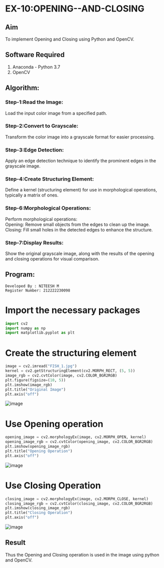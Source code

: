 # EX-10:OPENING--AND-CLOSING
## Aim
To implement Opening and Closing using Python and OpenCV.

## Software Required
1. Anaconda - Python 3.7
2. OpenCV
## Algorithm:
### Step-1:Read the Image:
Load the input color image from a specified path.

### Step-2:Convert to Grayscale:
Transform the color image into a grayscale format for easier processing.

### Step-3:Edge Detection:
Apply an edge detection technique to identify the prominent edges in the grayscale image.

### Step-4:Create Structuring Element:
Define a kernel (structuring element) for use in morphological operations, typically a matrix of ones.

### Step-6:Morphological Operations:
Perform morphological operations:<br>
Opening: Remove small objects from the edges to clean up the image.<br>
Closing: Fill small holes in the detected edges to enhance the structure.

### Step-7:Display Results:
Show the original grayscale image, along with the results of the opening and closing operations for visual comparison.

## Program:
```
Developed By : NITEESH M
Register Number: 212222230098
```
# Import the necessary packages
```python
import cv2
import numpy as np
import matplotlib.pyplot as plt
```
# Create the structuring element
```python
image = cv2.imread("FISH_1.jpg")  
kernel = cv2.getStructuringElement(cv2.MORPH_RECT, (5, 5))
image_rgb = cv2.cvtColor(image, cv2.COLOR_BGR2RGB)
plt.figure(figsize=(10, 5))
plt.imshow(image_rgb)
plt.title("Original Image")
plt.axis("off")
```
![image](https://github.com/user-attachments/assets/47c7ec79-194a-4ce3-9856-40a686db2309)


# Use Opening operation
```python
opening_image = cv2.morphologyEx(image, cv2.MORPH_OPEN, kernel)
opening_image_rgb = cv2.cvtColor(opening_image, cv2.COLOR_BGR2RGB)
plt.imshow(opening_image_rgb)
plt.title("Opening Operation")
plt.axis("off")
```
![image](https://github.com/user-attachments/assets/34fd2b09-3376-45ad-8748-2e771ae2b78e)


# Use Closing Operation
```python
closing_image = cv2.morphologyEx(image, cv2.MORPH_CLOSE, kernel)
closing_image_rgb = cv2.cvtColor(closing_image, cv2.COLOR_BGR2RGB)
plt.imshow(closing_image_rgb)
plt.title("Closing Operation")
plt.axis("off")
```
![image](https://github.com/user-attachments/assets/299aff1a-b161-4bd1-90cd-b21f6f38d0d0)

## Result
Thus the Opening and Closing operation is used in the image using python and OpenCV.
